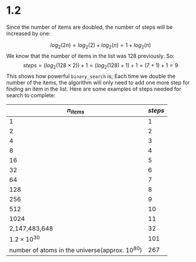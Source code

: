 # 1.2
Since the number of items are doubled, the number of steps will be increased by one:

$$
	log_2(2n) = log_2(2) + log_2(n) = 1 + log_2(n)
$$
We know that the number of items in the list was 128 previously. So:
$$
	steps = (log_2(128 \times 2)) + 1 = (log_2(128) + 1) + 1 = (7 + 1) + 1 = 9
$$
This shows how powerful `binary_search` is; Each time we double the number of the items, the algorithm will only need to add one more step for finding an item in the list. Here are some examples of steps needed for search to complete:

|$n_{items}$|$steps$|
|--|--|
|1|1|
|2|2|
|4|3|
|8|4|
|16|5|
|32|6|
|64|7|
|128|8|
|256|9|
|512|10|
|1024|11|
|2,147,483,648|32|
|$1.2\times 10^{30}$|101|
|number of atoms in the universe(approx. $10^{80}$)|267|